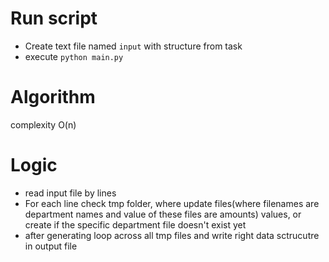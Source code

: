 # Run script

- Create text file named `input` with structure from task
- execute `python main.py`

# Algorithm

complexity O(n)

# Logic

- read input file by lines
- For each line check tmp folder, where update files(where filenames are department names and value of these files are amounts) values, or create if the specific department file doesn't exist yet
- after generating loop across all tmp files and write right data sctrucutre in output file